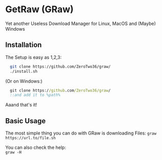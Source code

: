 # GetRaw (GRaw)
Yet another Useless Download Manager for Linux, MacOS and (Maybe) Windows

## Installation

The Setup is easy as 1,2,3: 
```sh
  git clone https://github.com/ZeroTwo36/graw/
  ./install.sh
```
(Or on Windows:)
```cmd
  git clone https://github.com/ZeroTwo36/graw/
  ::and add it to %path%
```


Aaand that's it!

## Basic Usage

The most simple thing you can do with GRaw is downloading Files:
`graw https://url.to/file.sh`

You can also check the help:  
`graw -H`  
